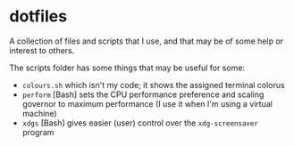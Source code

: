 # dotfiles
A collection of files and scripts that I use, and that may be of some help or interest to others.

The scripts folder has some things that may be useful for some:

- `colours.sh` which isn't my code; it shows the assigned terminal colorus
- `perform` [Bash] sets the CPU performance preference and scaling governor to maximum performance (I use it when I'm using a virtual machine)
- `xdgs` [Bash] gives easier (user) control over the `xdg-screensaver` program

